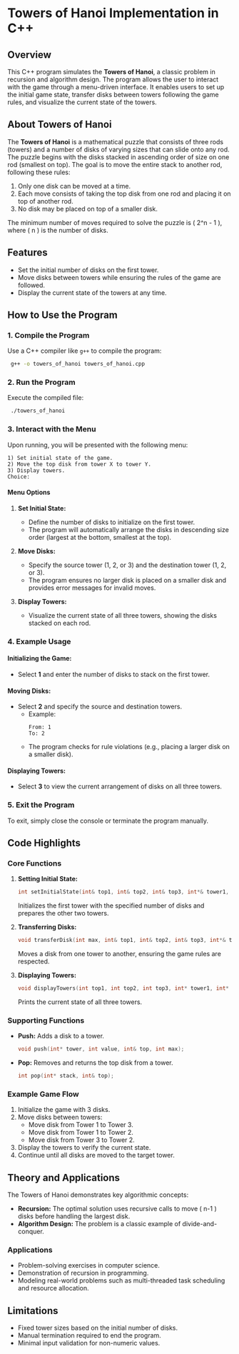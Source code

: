 # Towers of Hanoi Implementation in C++

## Overview
This C++ program simulates the **Towers of Hanoi**, a classic problem in recursion and algorithm design. The program allows the user to interact with the game through a menu-driven interface. It enables users to set up the initial game state, transfer disks between towers following the game rules, and visualize the current state of the towers.

## About Towers of Hanoi
The **Towers of Hanoi** is a mathematical puzzle that consists of three rods (towers) and a number of disks of varying sizes that can slide onto any rod. The puzzle begins with the disks stacked in ascending order of size on one rod (smallest on top). The goal is to move the entire stack to another rod, following these rules:

1. Only one disk can be moved at a time.
2. Each move consists of taking the top disk from one rod and placing it on top of another rod.
3. No disk may be placed on top of a smaller disk.

The minimum number of moves required to solve the puzzle is \( 2^n - 1 \), where \( n \) is the number of disks.

## Features
- Set the initial number of disks on the first tower.
- Move disks between towers while ensuring the rules of the game are followed.
- Display the current state of the towers at any time.

## How to Use the Program
### 1. Compile the Program
Use a C++ compiler like `g++` to compile the program:
```bash
 g++ -o towers_of_hanoi towers_of_hanoi.cpp
```

### 2. Run the Program
Execute the compiled file:
```bash
 ./towers_of_hanoi
```

### 3. Interact with the Menu
Upon running, you will be presented with the following menu:
```
1) Set initial state of the game.
2) Move the top disk from tower X to tower Y.
3) Display towers.
Choice:
```

#### Menu Options
1. **Set Initial State:**
   - Define the number of disks to initialize on the first tower.
   - The program will automatically arrange the disks in descending size order (largest at the bottom, smallest at the top).

2. **Move Disks:**
   - Specify the source tower (1, 2, or 3) and the destination tower (1, 2, or 3).
   - The program ensures no larger disk is placed on a smaller disk and provides error messages for invalid moves.

3. **Display Towers:**
   - Visualize the current state of all three towers, showing the disks stacked on each rod.

### 4. Example Usage
#### Initializing the Game:
- Select **1** and enter the number of disks to stack on the first tower.

#### Moving Disks:
- Select **2** and specify the source and destination towers.
  - Example:
    ```
    From: 1
    To: 2
    ```
  - The program checks for rule violations (e.g., placing a larger disk on a smaller disk).

#### Displaying Towers:
- Select **3** to view the current arrangement of disks on all three towers.

### 5. Exit the Program
To exit, simply close the console or terminate the program manually.

## Code Highlights
### Core Functions
1. **Setting Initial State:**
   ```cpp
   int setInitialState(int& top1, int& top2, int& top3, int*& tower1, int*& tower2, int*& tower3);
   ```
   Initializes the first tower with the specified number of disks and prepares the other two towers.

2. **Transferring Disks:**
   ```cpp
   void transferDisk(int max, int& top1, int& top2, int& top3, int*& tower1, int*& tower2, int*& tower3);
   ```
   Moves a disk from one tower to another, ensuring the game rules are respected.

3. **Displaying Towers:**
   ```cpp
   void displayTowers(int top1, int top2, int top3, int* tower1, int* tower2, int* tower3);
   ```
   Prints the current state of all three towers.

### Supporting Functions
- **Push:**
  Adds a disk to a tower.
  ```cpp
  void push(int* tower, int value, int& top, int max);
  ```

- **Pop:**
  Removes and returns the top disk from a tower.
  ```cpp
  int pop(int* stack, int& top);
  ```

### Example Game Flow
1. Initialize the game with 3 disks.
2. Move disks between towers:
   - Move disk from Tower 1 to Tower 3.
   - Move disk from Tower 1 to Tower 2.
   - Move disk from Tower 3 to Tower 2.
3. Display the towers to verify the current state.
4. Continue until all disks are moved to the target tower.

## Theory and Applications
The Towers of Hanoi demonstrates key algorithmic concepts:
- **Recursion:** The optimal solution uses recursive calls to move \( n-1 \) disks before handling the largest disk.
- **Algorithm Design:** The problem is a classic example of divide-and-conquer.

### Applications
- Problem-solving exercises in computer science.
- Demonstration of recursion in programming.
- Modeling real-world problems such as multi-threaded task scheduling and resource allocation.

## Limitations
- Fixed tower sizes based on the initial number of disks.
- Manual termination required to end the program.
- Minimal input validation for non-numeric values.

